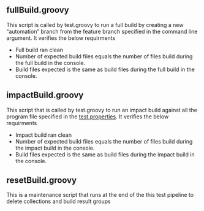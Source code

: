 ## fullBuild.groovy
This script is called by test.groovy to run a full build by creating a new “automation” branch from the feature branch specified in the command line argument. It verifies the below requirments
- Full build ran clean
- Number of expected build files equals the number of files build during the full build in the console.
- Build files expected is the same as build files during the full build in the console.

## impactBuild.groovy
This script that is called by test.groovy to run an impact build against all the program file specified in the [test.properties](/test/applications/MortgageApplication/test.properties). It verifies the below requirments
- Impact build ran clean
- Number of expected build files equals the number of files build during the impact build in the console.
- Build files expected is the same as build files during the impact build in the console.

## resetBuild.groovy
This is a maintenance script that runs at the end of the this test pipeline to delete collections and build result groups
